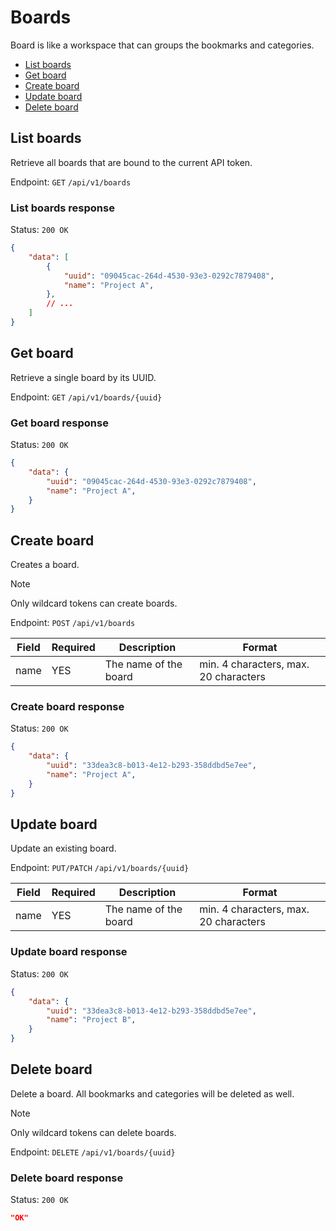 # Boards

Board is like a workspace that can groups the bookmarks and categories.

- [List boards](#list-boards)
- [Get board](#get-board)
- [Create board](#create-board)
- [Update board](#update-board)
- [Delete board](#delete-board)

## List boards

Retrieve all boards that are bound to the current API token.

Endpoint: `GET` `/api/v1/boards`

### List boards response

Status: `200 OK`

```json
{
    "data": [
        {
            "uuid": "09045cac-264d-4530-93e3-0292c7879408",
            "name": "Project A",
        },
        // ...
    ]
}
```

## Get board

Retrieve a single board by its UUID.

Endpoint: `GET` `/api/v1/boards/{uuid}`

### Get board response

Status: `200 OK`

```json
{
    "data": {
        "uuid": "09045cac-264d-4530-93e3-0292c7879408",
        "name": "Project A",
    }
}
```

## Create board

Creates a board.

> [!NOTE]
> Only wildcard tokens can create boards.

Endpoint: `POST` `/api/v1/boards`

| Field | Required | Description | Format |
|---|---|---|---|
| name | YES | The name of the board | min. 4 characters, max. 20 characters |

### Create board response

Status: `200 OK`

```json
{
    "data": {
        "uuid": "33dea3c8-b013-4e12-b293-358ddbd5e7ee",
        "name": "Project A",
    }
}
```

## Update board

Update an existing board.

Endpoint: `PUT/PATCH` `/api/v1/boards/{uuid}`

| Field | Required | Description | Format |
|---|---|---|---|
| name | YES | The name of the board | min. 4 characters, max. 20 characters |

### Update board response

Status: `200 OK`

```json
{
    "data": {
        "uuid": "33dea3c8-b013-4e12-b293-358ddbd5e7ee",
        "name": "Project B",
    }
}
```

## Delete board

Delete a board. All bookmarks and categories will be deleted as well.

> [!NOTE]
> Only wildcard tokens can delete boards.

Endpoint: `DELETE` `/api/v1/boards/{uuid}`

### Delete board response

Status: `200 OK`

```json
"OK"
```
